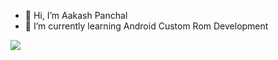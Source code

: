 - 👋 Hi, I’m Aakash Panchal
- 🌱 I’m currently learning Android Custom Rom Development

<img src="https://github-readme-stats.vercel.app/api?username=AakashOP&&show_icons=true&title_color=ffffff&icon_color=bb2acf&text_color=daf7dc&bg_color=151515">

<!---
AakashOP/AakashOP is a ✨ special ✨ repository because its `README.md` (this file) appears on your GitHub profile.
You can click the Preview link to take a look at your changes.
--->
